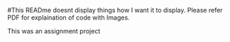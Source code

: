 #This READme doesnt display things how I want it to display. Please refer PDF for explaination of code with Images.

This was an assignment project
